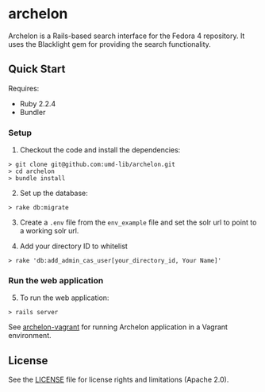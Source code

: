 # archelon

Archelon is a Rails-based search interface for the Fedora 4 repository. It uses the Blacklight gem for providing the search functionality.

## Quick Start

Requires:

* Ruby 2.2.4
* Bundler

### Setup

1) Checkout the code and install the dependencies:

```
> git clone git@github.com:umd-lib/archelon.git
> cd archelon
> bundle install
```

2) Set up the database:

```
> rake db:migrate
```

3) Create a `.env` file from the `env_example` file and set the solr url to point to a working solr url.

4) Add your directory ID to whitelist

```
> rake 'db:add_admin_cas_user[your_directory_id, Your Name]'
```

### Run the web application

5) To run the web application:

```
> rails server
```

See [archelon-vagrant] for running Archelon application in a Vagrant environment.

[archelon-vagrant]: https://github.com/umd-lib/archelon-vagrant

## License

See the [LICENSE](LICENSE.md) file for license rights and limitations (Apache 2.0).

